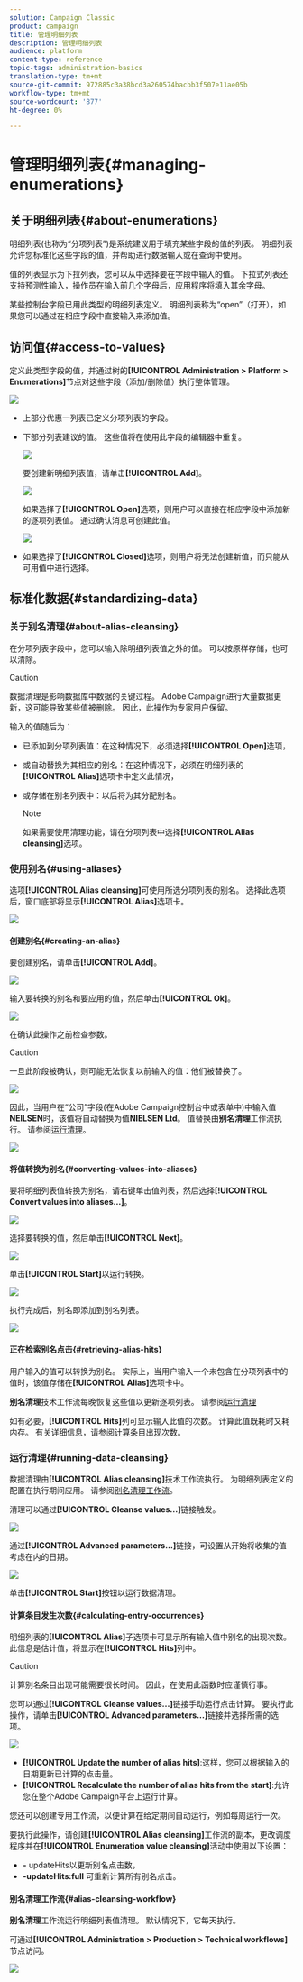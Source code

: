 ```yaml
---
solution: Campaign Classic
product: campaign
title: 管理明细列表
description: 管理明细列表
audience: platform
content-type: reference
topic-tags: administration-basics
translation-type: tm+mt
source-git-commit: 972885c3a38bcd3a260574bacbb3f507e11ae05b
workflow-type: tm+mt
source-wordcount: '877'
ht-degree: 0%

---
```



# 管理明细列表{#managing-enumerations}

## 关于明细列表{#about-enumerations}

明细列表(也称为“分项列表”)是系统建议用于填充某些字段的值的列表。 明细列表允许您标准化这些字段的值，并帮助进行数据输入或在查询中使用。

值的列表显示为下拉列表，您可以从中选择要在字段中输入的值。 下拉式列表还支持预测性输入，操作员在输入前几个字母后，应用程序将填入其余字母。

某些控制台字段已用此类型的明细列表定义。 明细列表称为“open”（打开），如果您可以通过在相应字段中直接输入来添加值。

## 访问值{#access-to-values}

定义此类型字段的值，并通过树的&#x200B;**[!UICONTROL Administration > Platform > Enumerations]**&#x200B;节点对这些字段（添加/删除值）执行整体管理。

![](assets/s_ncs_user_itemized_list_node.png)

* 上部分优惠一列表已定义分项列表的字段。
* 下部分列表建议的值。 这些值将在使用此字段的编辑器中重复。

   ![](assets/s_ncs_user_itemized_list_values.png)

   要创建新明细列表值，请单击&#x200B;**[!UICONTROL Add]**。

   ![](assets/s_ncs_user_itemized_list.png)

   如果选择了&#x200B;**[!UICONTROL Open]**&#x200B;选项，则用户可以直接在相应字段中添加新的逐项列表值。 通过确认消息可创建此值。

   ![](assets/s_ncs_user_itemized_list_new_value.png)

* 如果选择了&#x200B;**[!UICONTROL Closed]**&#x200B;选项，则用户将无法创建新值，而只能从可用值中进行选择。

## 标准化数据{#standardizing-data}

### 关于别名清理{#about-alias-cleansing}

在分项列表字段中，您可以输入除明细列表值之外的值。 可以按原样存储，也可以清除。

>[!CAUTION]
>
>数据清理是影响数据库中数据的关键过程。 Adobe Campaign进行大量数据更新，这可能导致某些值被删除。 因此，此操作为专家用户保留。

输入的值随后为：

* 已添加到分项列表值：在这种情况下，必须选择&#x200B;**[!UICONTROL Open]**&#x200B;选项，
* 或自动替换为其相应的别名：在这种情况下，必须在明细列表的&#x200B;**[!UICONTROL Alias]**&#x200B;选项卡中定义此情况，
* 或存储在别名列表中：以后将为其分配别名。

   >[!NOTE]
   >
   >如果需要使用清理功能，请在分项列表中选择&#x200B;**[!UICONTROL Alias cleansing]**&#x200B;选项。

### 使用别名{#using-aliases}

选项&#x200B;**[!UICONTROL Alias cleansing]**&#x200B;可使用所选分项列表的别名。 选择此选项后，窗口底部将显示&#x200B;**[!UICONTROL Alias]**&#x200B;选项卡。

![](assets/s_ncs_user_itemized_list_alias_option.png)

#### 创建别名{#creating-an-alias}

要创建别名，请单击&#x200B;**[!UICONTROL Add]**。

![](assets/s_ncs_user_itemized_list_alias_create.png)

输入要转换的别名和要应用的值，然后单击&#x200B;**[!UICONTROL Ok]**。

![](assets/s_ncs_user_itemized_list_alias_create_2.png)

在确认此操作之前检查参数。

>[!CAUTION]
>
>一旦此阶段被确认，则可能无法恢复以前输入的值：他们被替换了。

![](assets/s_ncs_user_itemized_list_alias_create_3.png)

因此，当用户在“公司”字段(在Adobe Campaign控制台中或表单中)中输入值&#x200B;**NEILSEN**&#x200B;时，该值将自动替换为值&#x200B;**NIELSEN Ltd**。 值替换由&#x200B;**别名清理**&#x200B;工作流执行。 请参阅[运行清理](#running-data-cleansing)。

![](assets/s_ncs_user_itemized_list_alias_use.png)

#### 将值转换为别名{#converting-values-into-aliases}

要将明细列表值转换为别名，请右键单击值列表，然后选择&#x200B;**[!UICONTROL Convert values into aliases...]**。

![](assets/s_ncs_user_itemized_list_alias_detail.png)

选择要转换的值，然后单击&#x200B;**[!UICONTROL Next]**。

![](assets/s_ncs_user_itemized_list_alias_transform.png)

单击&#x200B;**[!UICONTROL Start]**&#x200B;以运行转换。

![](assets/s_ncs_user_itemized_list_alias_detail1.png)

执行完成后，别名即添加到别名列表。

![](assets/s_ncs_user_itemized_list_alias_detail2.png)

#### 正在检索别名点击{#retrieving-alias-hits}

用户输入的值可以转换为别名。 实际上，当用户输入一个未包含在分项列表中的值时，该值存储在&#x200B;**[!UICONTROL Alias]**&#x200B;选项卡中。

**别名清理**&#x200B;技术工作流每晚恢复这些值以更新逐项列表。 请参阅[运行清理](#running-data-cleansing)

如有必要，**[!UICONTROL Hits]**&#x200B;列可显示输入此值的次数。 计算此值既耗时又耗内存。 有关详细信息，请参阅[计算条目出现次数](#calculating-entry-occurrences)。

### 运行清理{#running-data-cleansing}

数据清理由&#x200B;**[!UICONTROL Alias cleansing]**&#x200B;技术工作流执行。 为明细列表定义的配置在执行期间应用。 请参阅[别名清理工作流](#alias-cleansing-workflow)。

清理可以通过&#x200B;**[!UICONTROL Cleanse values...]**&#x200B;链接触发。

![](assets/s_ncs_user_itemized_list_alias_start_normalize.png)

通过&#x200B;**[!UICONTROL Advanced parameters...]**&#x200B;链接，可设置从开始将收集的值考虑在内的日期。

![](assets/s_ncs_user_itemized_list_alias_normalize.png)

单击&#x200B;**[!UICONTROL Start]**&#x200B;按钮以运行数据清理。

#### 计算条目发生次数{#calculating-entry-occurrences}

明细列表的&#x200B;**[!UICONTROL Alias]**&#x200B;子选项卡可显示所有输入值中别名的出现次数。 此信息是估计值，将显示在&#x200B;**[!UICONTROL Hits]**&#x200B;列中。

>[!CAUTION]
>
>计算别名条目出现可能需要很长时间。 因此，在使用此函数时应谨慎行事。

您可以通过&#x200B;**[!UICONTROL Cleanse values...]**&#x200B;链接手动运行点击计算。 要执行此操作，请单击&#x200B;**[!UICONTROL Advanced parameters...]**&#x200B;链接并选择所需的选项。

![](assets/s_ncs_user_itemized_list_alias_hits.png)

* **[!UICONTROL Update the number of alias hits]**:这样，您可以根据输入的日期更新已计算的点击量。
* **[!UICONTROL Recalculate the number of alias hits from the start]**:允许您在整个Adobe Campaign平台上运行计算。

您还可以创建专用工作流，以便计算在给定期间自动运行，例如每周运行一次。

要执行此操作，请创建&#x200B;**[!UICONTROL Alias cleansing]**&#x200B;工作流的副本，更改调度程序并在&#x200B;**[!UICONTROL Enumeration value cleansing]**&#x200B;活动中使用以下设置：

* **-** updateHits以更新别名点击数，
* **-updateHits:full** 可重新计算所有别名点击。

#### 别名清理工作流{#alias-cleansing-workflow}

**别名清理**&#x200B;工作流运行明细列表值清理。 默认情况下，它每天执行。

可通过&#x200B;**[!UICONTROL Administration > Production > Technical workflows]**&#x200B;节点访问。

![](assets/s_ncs_user_itemized_list_alias_wf.png)

